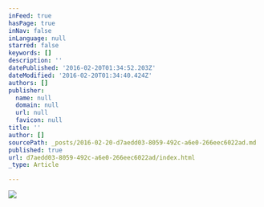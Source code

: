 ```yaml
---
inFeed: true
hasPage: true
inNav: false
inLanguage: null
starred: false
keywords: []
description: ''
datePublished: '2016-02-20T01:34:52.203Z'
dateModified: '2016-02-20T01:34:40.424Z'
authors: []
publisher:
  name: null
  domain: null
  url: null
  favicon: null
title: ''
author: []
sourcePath: _posts/2016-02-20-d7aedd03-8059-492c-a6e0-266eec6022ad.md
published: true
url: d7aedd03-8059-492c-a6e0-266eec6022ad/index.html
_type: Article

---
```

![](https://the-grid-user-content.s3-us-west-2.amazonaws.com/c1ccdbfe-e460-446c-9f09-283ea9395ebd.jpg)
